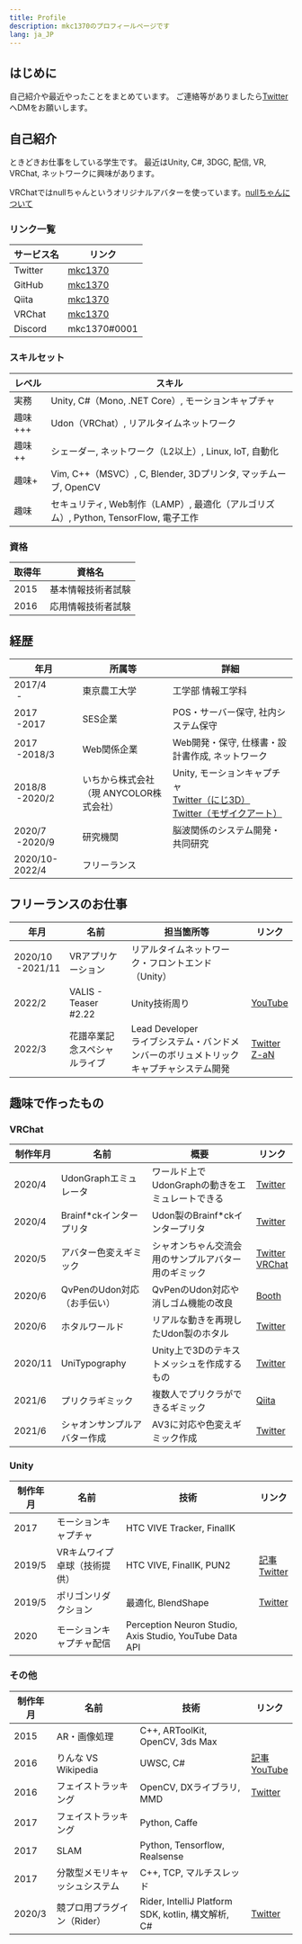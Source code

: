 ```yaml
---
title: Profile
description: mkc1370のプロフィールページです
lang: ja_JP
---
```

## はじめに
自己紹介や最近やったことをまとめています。
ご連絡等がありましたら[Twitter](https://twitter.com/mkc1370)へDMをお願いします。

## 自己紹介
ときどきお仕事をしている学生です。
最近はUnity, C#, 3DGC, 配信, VR, VRChat, ネットワークに興味があります。

VRChatではnullちゃんというオリジナルアバターを使っています。[nullちゃんについて](https://mkc1370.notion.site/mkc1370/null-9d4a3a0aa39c4f72bf6a7d07aace45e0)

### リンク一覧

|サービス名|リンク|
|-|-|
|Twitter|[mkc1370](https://twitter.com/mkc1370)|
|GitHub|[mkc1370](https://github.com/mkc1370)|
|Qiita|[mkc1370](https://qiita.com/mkc1370)|
|VRChat|[mkc1370](https://vrchat.com/home/user/usr_dd665aa2-3cf8-4ae4-9d71-5a95d2f49b7e)|
|Discord|mkc1370#0001|

### スキルセット

|レベル|スキル|
|-|-|
|実務|Unity, C#（Mono, .NET Core）, モーションキャプチャ|
|趣味+++|Udon（VRChat）, リアルタイムネットワーク|
|趣味++|シェーダー, ネットワーク（L2以上）, Linux, IoT, 自動化|
|趣味+|Vim, C++（MSVC）, C, Blender, 3Dプリンタ, マッチムーブ, OpenCV|
|趣味|セキュリティ, Web制作（LAMP）, 最適化（アルゴリズム）, Python, TensorFlow, 電子工作|

### 資格

|取得年|資格名|
|-|-|
|2015|基本情報技術者試験|
|2016|応用情報技術者試験|

## 経歴

|年月|所属等|詳細|
|-|-|-|
|2017/4<br>&nbsp;-|東京農工大学|工学部 情報工学科|
|2017<br>&nbsp;-2017|SES企業|POS・サーバー保守, 社内システム保守|
|2017<br>&nbsp;-2018/3|Web関係企業|Web開発・保守, 仕様書・設計書作成, ネットワーク|
|2018/8<br>&nbsp;-2020/2|いちから株式会社<br>（現 ANYCOLOR株式会社）|Unity, モーションキャプチャ<br>[Twitter（にじ3D）](https://prtimes.jp/main/html/rd/p/000000035.000030865.html)<br>[Twitter（モザイクアート）](https://twitter.com/mkc1370/status/1110890898953404416)|
|2020/7<br>&nbsp;-2020/9|研究機関|脳波関係のシステム開発・共同研究|
|2020/10-2022/4|フリーランス||

## フリーランスのお仕事

|年月|名前|担当箇所等|リンク|
|-|-|-|-|
|2020/10<br>&nbsp;-2021/11|VRアプリケーション|リアルタイムネットワーク・フロントエンド（Unity）|
|2022/2|VALIS - Teaser #2.22|Unity技術周り|[YouTube](https://www.youtube.com/watch?v=W423v9anl78)|
|2022/3|花譜卒業記念スペシャルライブ|Lead Developer<br>ライブシステム・バンドメンバーのボリュメトリックキャプチャシステム開発|[Twitter](https://twitter.com/mkc1370/status/1507705953692491776)<br>[Z-aN](https://www.zan-live.com/live/detail/10164)|

## 趣味で作ったもの

### VRChat

|制作年月|名前|概要|リンク|
|-|-|-|-|
|2020/4|UdonGraphエミュレータ|ワールド上でUdonGraphの動きをエミュレートできる|[Twitter](https://twitter.com/mkc1370/status/1247909324875128833)|
|2020/4|Brainf\*ckインタープリタ|Udon製のBrainf\*ckインタープリタ|[Twitter](https://twitter.com/mkc1370/status/1245646262155661312)|
|2020/5|アバター色変えギミック|シャオンちゃん交流会用のサンプルアバター用のギミック|[Twitter](https://twitter.com/mkc1370/status/1262393668008325121)<br>[VRChat](https://vrchat.com/home/world/wrld_fb8d2807-1174-4894-8873-785b4daa1908)|
|2020/6|QvPenのUdon対応（お手伝い）|QvPenのUdon対応や消しゴム機能の改良|[Booth](https://booth.pm/ja/items/1555789)|
|2020/6|ホタルワールド|リアルな動きを再現したUdon製のホタル|[Twitter](https://twitter.com/mkc1370/status/1270400985991540736)|
|2020/11|UniTypography|Unity上で3Dのテキストメッシュを作成するもの|[Twitter](https://twitter.com/mkc1370/status/1327610549429944321)|
|2021/6|プリクラギミック|複数人でプリクラができるギミック|[Qiita](https://qiita.com/mkc1370/items/1f311a8944f9ff627202)|
|2021/6|シャオンサンプルアバター作成|AV3に対応や色変えギミック作成|[Twitter](https://twitter.com/mkc1370/status/1403377291619536896)|

### Unity

|制作年月|名前|技術|リンク|
|-|-|-|-|
|2017|モーションキャプチャ|HTC VIVE Tracker, FinalIK||
|2019/5|VRキムワイプ卓球（技術提供）|HTC VIVE, FinalIK, PUN2|[記事](https://pro.crecia.co.jp/blog/a81)<br>[Twitter](https://twitter.com/mkc1370/status/1112343960008024070)|
|2019/5|ポリゴンリダクション|最適化, BlendShape|[Twitter](https://twitter.com/mkc1370/status/1126118019225100288)|
|2020|モーションキャプチャ配信|Perception Neuron Studio, Axis Studio, YouTube Data API||

### その他

|制作年月|名前|技術|リンク|
|-|-|-|-|
|2015|AR・画像処理|C++, ARToolKit, OpenCV, 3ds Max||
|2016|りんな VS Wikipedia|UWSC, C#|[記事](https://www.itmedia.co.jp/news/articles/1604/07/news114.html)<br>[YouTube](https://youtu.be/M5hjoXmNZwk)|
|2016|フェイストラッキング|OpenCV, DXライブラリ, MMD|[Twitter](https://twitter.com/mkc1370/status/1146436834139856896)|
|2017|フェイストラッキング|Python, Caffe||
|2017|SLAM|Python, Tensorflow, Realsense||
|2017|分散型メモリキャッシュシステム|C++, TCP, マルチスレッド||
|2020/3|競プロ用プラグイン（Rider）|Rider, IntelliJ Platform SDK, kotlin, 構文解析, C#|[Twitter](https://twitter.com/mkc1370/status/1244235091607318529)|
